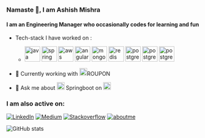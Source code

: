 ### Namaste :pray:, I am Ashish Mishra

<!--
**ashishmishraw/ashishmishraw** is a ✨ _special_ ✨ repository because its `README.md` (this file) appears on your GitHub profile.

Here are some ideas to get you started: -->


#### I am an Engineering Manager who occasionally codes for learning and fun
<!--
![Engineering Leader](https://aboutme.imgix.net/background/users/a/s/h/ashishm1shra_1586338045_684.jpg)
-->

- Tech-stack I have worked on : 
  - [<img src='https://cdn.jsdelivr.net/npm/simple-icons@3.0.1/icons/java.svg' alt='java' height='40'>](https://www.oracle.com/in/java/) 
[<img src='https://cdn.jsdelivr.net/npm/simple-icons@3.0.1/icons/spring.svg' alt='spring' height='40'>](https://start.spring.io/) 
[<img src='https://simpleicons.org/icons/amazonaws.svg' alt='aws' height='40'>](https://aws.amazon.com/) 
[<img src='https://simpleicons.org/icons/angular.svg' alt='angular' height='40'>](https://angular.io/)
[<img src='https://simpleicons.org/icons/mongodb.svg' alt='mongo' height='40'>](https://www.mongodb.com)
[<img src='https://simpleicons.org/icons/redis.svg' alt='redis' height='40'>](https://redis.io/)
[<img src='https://simpleicons.org/icons/postgresql.svg' alt='postgres' height='40'>](https://www.postgresql.org/)
[<img src='https://simpleicons.org/icons/apachekafka.svg' alt='postgres' height='40'>](https://kafka.apache.org)
[<img src='https://simpleicons.org/icons/nginx.svg' alt='postgres' height='40'>](https://www.nginx.com/)


- 🔭 Currently working with [<img src='https://simpleicons.org/icons/groupon.svg' height='20'>](https://www.groupon.com/)ROUPON 
- 💬 Ask me about [<img src='https://cdn.jsdelivr.net/npm/simple-icons@3.0.1/icons/spring.svg' alt='spring' height='20'>](https://start.spring.io/) Springboot on [<img src='https://cdn.jsdelivr.net/npm/simple-icons@3.0.1/icons/stackoverflow.svg' alt='stackoverflow' height='20'>](https://stackoverflow.com/users/story/6229475)

<h3>I am also active on:</h3>
<p>
  <a href="https://www.linkedin.com/in/ashishm/" target="_blank"><img alt="LinkedIn" src="https://img.shields.io/badge/linkedin-%230077B5.svg?&style=for-the-badge&logo=linkedin&logoColor=white" /></a> 
  <a href="https://medium.com/@mishra.ashish" target="_blank"><img alt="Medium" src="https://img.shields.io/badge/medium-%2312100E.svg?&style=for-the-badge&logo=medium&logoColor=white" /></a>
  <a href="https://stackoverflow.com/users/story/6229475" target="_blank"><img alt="Stackoverflow" src="https://img.shields.io/badge/stackoverflow-%2312100E.svg?&style=for-the-badge&logo=stackoverflow&logoColor=orange" /></a>
  <a href="https://about.me/ashishm1shra" target="_blank"><img alt="aboutme" src="https://img.shields.io/badge/about.me-%230077B5.svg?&style=for-the-badge&logo=about.me&logoColor=pink" /></a>
</p>

![GitHub stats](https://github-readme-stats.vercel.app/api?username=ashishmishraw&show_icons=true)  

<!--
[<img src='https://cdn.jsdelivr.net/npm/simple-icons@3.0.1/icons/stackoverflow.svg' alt='stackoverflow' height='40'>](https://stackoverflow.com/users/https://stackoverflow.com/users/story/6229475)
[<img src='https://cdn.jsdelivr.net/npm/simple-icons@3.0.1/icons/github.svg' alt='github' height='40'>](https://github.com/https://github.com/ashishmishraw) 
[<img src='https://cdn.jsdelivr.net/npm/simple-icons@3.0.1/icons/linkedin.svg' alt='linkedin' height='40'>](https://www.linkedin.com/in/https://www.linkedin.com/in/ashishm/) 
[<img src='https://cdn.jsdelivr.net/npm/simple-icons@3.0.1/icons/icloud.svg' alt='website' height='40'>](https://about.me/ashishm1shra)
-->




